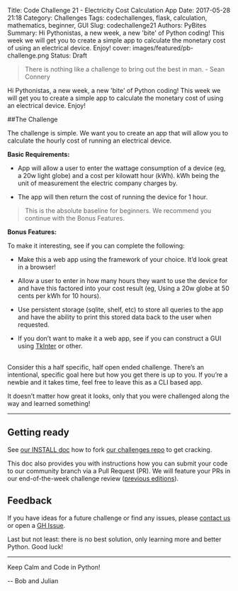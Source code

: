 Title: Code Challenge 21 - Electricity Cost Calculation App
Date: 2017-05-28 21:18
Category: Challenges
Tags: codechallenges, flask, calculation, mathematics, beginner, GUI
Slug: codechallenge21
Authors: PyBites
Summary: Hi Pythonistas, a new week, a new 'bite' of Python coding! This week we will get you to create a simple app to calculate the monetary cost of using an electrical device. Enjoy!
cover: images/featured/pb-challenge.png
Status: Draft

> There is nothing like a challenge to bring out the best in man. - Sean Connery

Hi Pythonistas, a new week, a new 'bite' of Python coding! This week we will get you to create a simple app to calculate the monetary cost of using an electrical device. Enjoy!

##The Challenge

The challenge is simple. We want you to create an app that will allow you to calculate the hourly cost of running an electrical device.

**Basic Requirements:**

* App will allow a user to enter the wattage consumption of a device (eg, a 20w light globe) and a cost per kilowatt hour (kWh). kWh being the unit of measurement the electric company charges by.

* The app will then return the cost of running the device for 1 hour.

> This is the absolute baseline for beginners. We recommend you continue with the Bonus Features.


**Bonus Features:**

To make it interesting, see if you can complete the following:

* Make this a web app using the framework of your choice. It’d look great in a browser!

* Allow a user to enter in how many hours they want to use the device for and have this factored into your cost result (eg, Using a 20w globe at 50 cents per kWh for 10 hours).

* Use persistent storage (sqlite, shelf, etc) to store all queries to the app and have the ability to print this stored data back to the user when requested.

* If you don’t want to make it a web app, see if you can construct a GUI using [TkInter](https://wiki.python.org/moin/TkInter) or other.

<br>
Consider this a half specific, half open ended challenge. There’s an intentional, specific goal here but how you get there is up to you. If you’re a newbie and it takes time, feel free to leave this as a CLI based app.

It doesn’t matter how great it looks, only that you were challenged along the way and learned something!

---

## Getting ready

See [our INSTALL doc](https://github.com/pybites/challenges/blob/master/INSTALL.md) how to fork [our challenges repo](https://github.com/pybites/challenges) to get cracking. 

This doc also provides you with instructions how you can submit your code to our community branch via a Pull Request (PR). We will feature your PRs in our end-of-the-week challenge review ([previous editions](http://pybit.es/pages/challenges.html)).

## Feedback

If you have ideas for a future challenge or find any issues, please [contact us](http://pybit.es/pages/about.html) or open a [GH Issue](https://github.com/pybites/challenges/issues).

Last but not least: there is no best solution, only learning more and better Python. Good luck!

---

Keep Calm and Code in Python!

-- Bob and Julian
